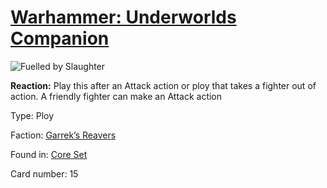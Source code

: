 # [Warhammer: Underworlds Companion](https://guidokessels.github.io/wh-underworlds)

  

![Fuelled by Slaughter](https://warhammerunderworlds.com/wp-content/uploads/sites/6/2017/12/015_ENG-Fuelled-by-Slaughter.png)

<b>Reaction:</b> Play this after an Attack action or ploy that takes a fighter out of action. A friendly fighter can make an Attack action

Type: Ploy

Faction: [Garrek’s Reavers](https://guidokessels.github.io/wh-underworlds/factions/garreks-reavers)

Found in: [Core Set](https://guidokessels.github.io/wh-underworlds/locations/core-set)

Card number: 15
